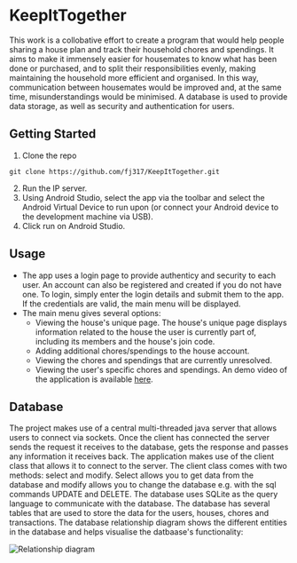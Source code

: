 # KeepItTogether
This work is a collobative effort to create a program that would help people sharing a house plan and track their household chores and spendings. It aims to make it immensely easier for housemates to know what has been done or purchased, and to split their responsibilities evenly, making maintaining the household more efficient and organised. In this way, communication between housemates would be improved and, at the same time, misunderstandings would be minimised. A database is used to provide data storage, as well as security and authentication for users.

## Getting Started
1. Clone the repo

` git clone https://github.com/fj317/KeepItTogether.git `

2. Run the IP server.
3. Using Android Studio, select the app via the toolbar and select the Android Virtual Device to run upon (or connect your Android device to the development machine via USB).
4. Click run on Android Studio.

## Usage
- The app uses a login page to provide authenticy and security to each user. An account can also be registered and created if you do not have one. To login, simply enter the login details and submit them to the app. If the credentials are valid, the main menu will be displayed. 
- The main menu gives several options:
  - Viewing the house's unique page. The house's unique page displays information related to the house the user is currently part of, including its members and the house's join code. 
  - Adding additional chores/spendings to the house account.
  - Viewing the chores and spendings that are currently unresolved.
  - Viewing the user's specific chores and spendings. 
An demo video of the application is available [here](https://drive.google.com/file/d/1Kr3VCAy-QFgoxrU6CK3K3_n7cwnDGr0C/view?usp=sharing).

## Database
The project makes use of a central multi-threaded java server that allows users to connect via sockets. Once the client has connected the server sends the request it receives to the database, gets the response and passes any information it receives back. The application makes use of the client class that allows it to connect to the server. The client class comes with two methods: select and modify. Select allows you to get data from the database and modify allows you to change the database e.g. with the sql commands UPDATE and DELETE. The database uses SQLite as the query language to communicate with the database. The database has several tables that are used to store the data for the users, houses, chores and transactions. The database relationship diagram shows the different entities in the database and helps visualise the datbaase's functionality:

![Relationship diagram](https://github.com/fj317/KeepItTogether/blob/main/images/Database.png)

